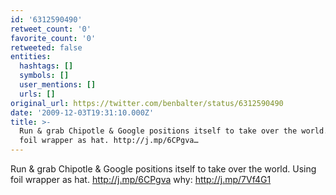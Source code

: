 ```yaml
---
id: '6312590490'
retweet_count: '0'
favorite_count: '0'
retweeted: false
entities:
  hashtags: []
  symbols: []
  user_mentions: []
  urls: []
original_url: https://twitter.com/benbalter/status/6312590490
date: '2009-12-03T19:31:10.000Z'
title: >-
  Run & grab Chipotle & Google positions itself to take over the world. Using
  foil wrapper as hat. http://j.mp/6CPgva…
---
```


Run & grab Chipotle & Google positions itself to take over the world. Using foil wrapper as hat. http://j.mp/6CPgva why: http://j.mp/7Vf4G1